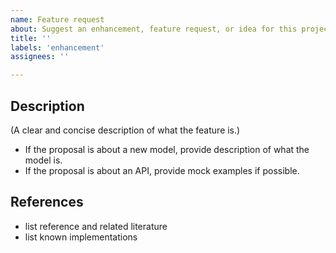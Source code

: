 ```yaml
---
name: Feature request
about: Suggest an enhancement, feature request, or idea for this project
title: ''
labels: 'enhancement'
assignees: ''

---
```


## Description
(A clear and concise description of what the feature is.)
- If the proposal is about a new model, provide description of what the model is.
- If the proposal is about an API, provide mock examples if possible.

## References
- list reference and related literature
- list known implementations
